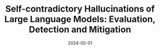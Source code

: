 ---
layout: post
title: "Self-contradictory Hallucinations of Large Language Models: Evaluation, Detection and Mitigation"
date: 2024-05-01
categories: research
authors: "Niels Mündler, <u>Jingxuan He</u>, Slobodan Jenko, Martin Vechev"
venue: "International Conference on Learning Representations (ICLR)"
paper: https://arxiv.org/pdf/2305.15852
code: https://github.com/eth-sri/ChatProtect
website: https://chatprotect.ai
topic: ml
---